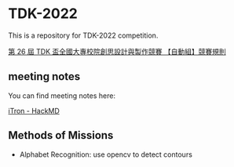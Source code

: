 # TDK-2022

This is a repository for TDK-2022 competition.

[第 26 屆 TDK 盃全國大專校院創思設計與製作競賽 【自動組】競賽規則](https://tdk.stust.edu.tw/upload/news/files/26th%20TDK%E7%9B%83%E8%87%AA%E5%8B%95%E7%B5%84%E7%AB%B6%E8%B3%BD%E8%A6%8F%E5%89%87.pdf)

## meeting notes

You can find meeting notes here:

[iTron - HackMD](https://hackmd.io/team/iTron-robotics-team?nav=overview)

## Methods of Missions

- Alphabet Recognition: use opencv to detect contours
